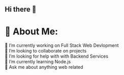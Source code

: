 ## Hi there 👋
# 💫 About Me:
🔭 I’m currently working on Full Stack Web Devlopment<br>👯 I’m looking to collaborate on projects<br>🤝 I’m looking for help with with Backend Services<br>🌱 I’m currently learning Node.js<br>💬 Ask me about anything web related
<!--
**aasthadhurwey21/aasthadhurwey21** is a ✨ _special_ ✨ repository because its `README.md` (this file) appears on your GitHub profile.

Here are some ideas to get you started:

- 🔭 I’m currently working on ...
- 🌱 I’m currently learning ...
- 👯 I’m looking to collaborate on ...
- 🤔 I’m looking for help with ...
- 💬 Ask me about ...
- 📫 How to reach me: ...
- 😄 Pronouns: ...
- ⚡ Fun fact: ...
-->
